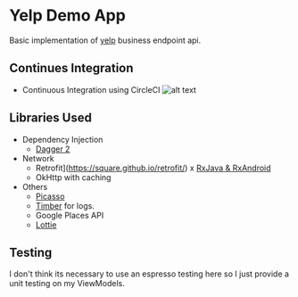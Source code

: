 # Yelp Demo App
Basic implementation of [yelp](https://www.yelp.com/developers/documentation/v3/business) business endpoint api.

## Continues Integration
* Continuous Integration using CircleCI
![alt text](https://pasteboard.co/ImBC8en.png)

## Libraries Used
- Dependency Injection
	- [Dagger 2](https://github.com/google/dagger)
- Network
	- Retrofit](https://square.github.io/retrofit/) x [RxJava & RxAndroid](https://github.com/ReactiveX/RxAndroid)
	- OkHttp with caching
- Others
	- [Picasso](https://square.github.io/picasso/)
	- [Timber](https://github.com/JakeWharton/timber) for logs.
	- Google Places API
	- [Lottie](https://lottiefiles.com/)

## Testing
I  don't think its necessary to use an espresso testing here so I just provide a unit testing on my ViewModels.
